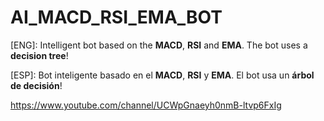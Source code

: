# AI_MACD_RSI_EMA_BOT

[ENG]: Intelligent bot based on the **MACD**, **RSI** and **EMA**. The bot uses a **decision tree**! 

[ESP]: Bot inteligente basado en el **MACD**, **RSI** y **EMA**. El bot usa un **árbol de decisión**!

https://www.youtube.com/channel/UCWpGnaeyh0nmB-ltvp6FxIg
